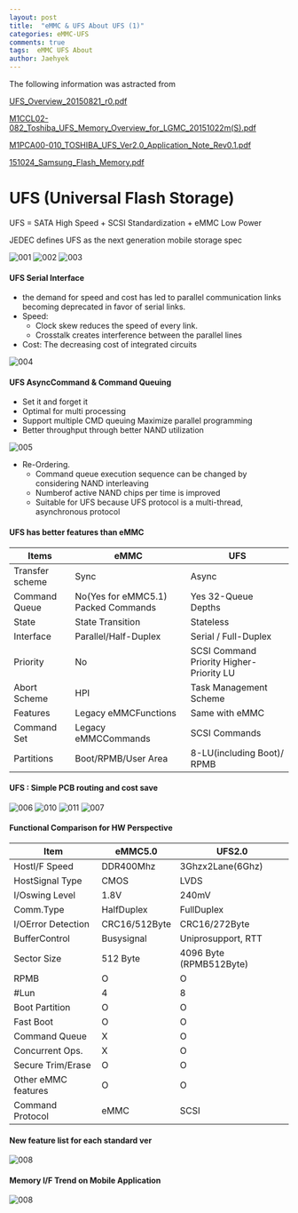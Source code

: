 ```yaml
---
layout: post
title:  "eMMC & UFS About UFS (1)"
categories: eMMC-UFS
comments: true
tags:  eMMC UFS About
author: Jaehyek
---
```

The following information was astracted from 

[UFS_Overview_20150821_r0.pdf](/attach/ppt/2016-03-07-eMMC-UFS-About-UFS-1/UFS_Overview_20150821_r0.pdf)

[M1CCL02-082_Toshiba_UFS_Memory_Overview_for_LGMC_20151022m(S).pdf](/attach/ppt/2016-03-07-eMMC-UFS-About-UFS-1/M1CCL02-082_Toshiba_UFS_Memory_Overview_for_LGMC_20151022m(S).pdf)

[M1PCA00-010_TOSHIBA_UFS_Ver2.0_Application_Note_Rev0.1.pdf](/attach/ppt/2016-03-07-eMMC-UFS-About-UFS-1/M1PCA00-010_TOSHIBA_UFS_Ver2.0_Application_Note_Rev0.1.pdf)

[151024_Samsung_Flash_Memory.pdf](/attach/ppt/2016-03-07-eMMC-UFS-About-UFS-1/151024_Samsung_Flash_Memory.pdf)



# UFS (Universal Flash Storage)
UFS = SATA High Speed + SCSI Standardization + eMMC Low Power

JEDEC defines UFS as the next generation mobile storage spec

![001](/img/2016-03-07-eMMC-UFS-About-UFS-1/001.JPG)
![002](/img/2016-03-07-eMMC-UFS-About-UFS-1/002.JPG)
![003](/img/2016-03-07-eMMC-UFS-About-UFS-1/003.JPG)

#### UFS Serial Interface

- the demand for speed and cost has led to parallel communication links becoming deprecated in favor of serial links.
- Speed:
  - Clock skew reduces the speed of every link.
  - Crosstalk creates interference between the parallel lines
- Cost: The decreasing cost of integrated circuits

![004](/img/2016-03-07-eMMC-UFS-About-UFS-1/004.JPG)

#### UFS AsyncCommand & Command Queuing

- Set it and forget it
- Optimal for multi processing
- Support multiple CMD queuing Maximize parallel programming
- Better throughput through better NAND utilization

![005](/img/2016-03-07-eMMC-UFS-About-UFS-1/005.JPG)

- Re-Ordering.
  - Command queue execution sequence can be changed by considering NAND interleaving
  - Numberof active NAND chips per time is improved
  - Suitable for UFS because UFS protocol is a multi-thread, asynchronous protocol
  
#### UFS has better features than eMMC

Items | eMMC | UFS
----|-----|----
Transfer scheme | Sync | Async
Command Queue | No(Yes for eMMC5.1) Packed Commands | Yes 32-Queue Depths
State | State Transition | Stateless
Interface | Parallel/Half-Duplex | Serial / Full-Duplex 
Priority | No | SCSI Command Priority Higher-Priority LU
Abort Scheme | HPI | Task Management Scheme
Features | Legacy eMMCFunctions | Same with eMMC
Command Set | Legacy eMMCCommands | SCSI Commands
Partitions | Boot/RPMB/User Area | 8-LU(including Boot)/ RPMB

#### UFS : Simple PCB routing and cost save

![006](/img/2016-03-07-eMMC-UFS-About-UFS-1/006.JPG)
![010](/img/2016-03-07-eMMC-UFS-About-UFS-1/010.JPG)
![011](/img/2016-03-07-eMMC-UFS-About-UFS-1/011.JPG)
![007](/img/2016-03-07-eMMC-UFS-About-UFS-1/007.JPG)

#### Functional Comparison for HW Perspective

Item | eMMC5.0 | UFS2.0
---- | ----- | ----
HostI/F Speed | DDR400Mhz | 3Ghzx2Lane(6Ghz)
HostSignal Type | CMOS | LVDS
I/Oswing Level | 1.8V | 240mV
Comm.Type | HalfDuplex | FullDuplex
I/OError Detection | CRC16/512Byte | CRC16/272Byte
BufferControl | Busysignal | Uniprosupport, RTT
Sector Size | 512 Byte | 4096 Byte (RPMB512Byte)
RPMB | O | O
#Lun | 4 | 8 
Boot Partition | O | O
Fast Boot |O | O
Command Queue | X | O 
Concurrent Ops. | X | O
Secure Trim/Erase | O | O 
Other eMMC features | O | O
Command Protocol | eMMC | SCSI

#### New feature list for each standard ver

![008](/img/2016-03-07-eMMC-UFS-About-UFS-1/008.JPG)

#### Memory I/F Trend on Mobile Application

![008](/img/2016-03-07-eMMC-UFS-About-UFS-1/008.JPG)
